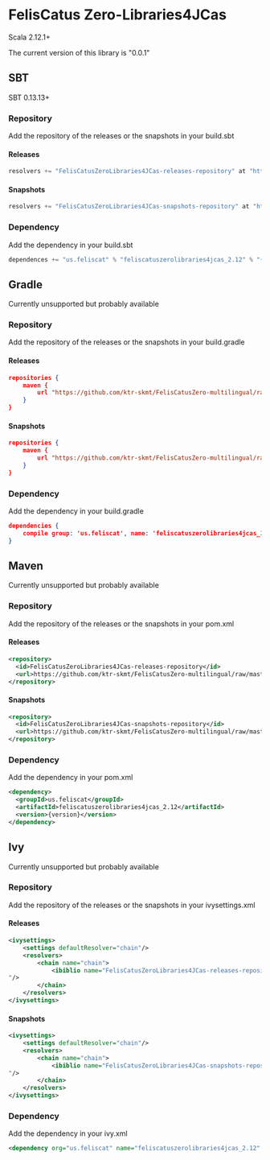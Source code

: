 # FelisCatus Zero-Libraries4JCas
Scala 2.12.1+

The current version of this library is "0.0.1"
## SBT
SBT 0.13.13+
### Repository
Add the repository of the releases or the snapshots in your build.sbt
#### Releases
```scala
resolvers += "FelisCatusZeroLibraries4JCas-releases-repository" at "https://github.com/ktr-skmt/FelisCatusZero-multilingual/raw/master/libraries4jcas/maven-repo/releases"
```
#### Snapshots
```scala
resolvers += "FelisCatusZeroLibraries4JCas-snapshots-repository" at "https://github.com/ktr-skmt/FelisCatusZero-multilingual/raw/master/libraries4jcas/maven-repo/snapshots"
```
### Dependency
Add the dependency in your build.sbt
```scala
dependences += "us.feliscat" % "feliscatuszerolibraries4jcas_2.12" % "{version}"
```
## Gradle
Currently unsupported but probably available
### Repository
Add the repository of the releases or the snapshots in your build.gradle
#### Releases
```json
repositories {
    maven {
        url "https://github.com/ktr-skmt/FelisCatusZero-multilingual/raw/master/libraries4jcas/maven-repo/releases"
    }
}
```

#### Snapshots
```json
repositories {
    maven {
        url "https://github.com/ktr-skmt/FelisCatusZero-multilingual/raw/master/libraries4jcas/maven-repo/snapshots"
    }
}
```

### Dependency
Add the dependency in your build.gradle
```json
dependencies {
    compile group: 'us.feliscat', name: 'feliscatuszerolibraries4jcas_2.12', version: '{version}'
}
```

## Maven
Currently unsupported but probably available
### Repository
Add the repository of the releases or the snapshots in your pom.xml
#### Releases
```xml
<repository>
  <id>FelisCatusZeroLibraries4JCas-releases-repository</id>
  <url>https://github.com/ktr-skmt/FelisCatusZero-multilingual/raw/master/libraries4jcas/maven-repo/releases</url>
</repository>
```
#### Snapshots
```xml
<repository>
  <id>FelisCatusZeroLibraries4JCas-snapshots-repository</id>
  <url>https://github.com/ktr-skmt/FelisCatusZero-multilingual/raw/master/libraries4jcas/maven-repo/snapshots</url>
</repository>
```

### Dependency
Add the dependency in your pom.xml
```xml
<dependency>
  <groupId>us.feliscat</groupId>
  <artifactId>feliscatuszerolibraries4jcas_2.12</artifactId>
  <version>{version}</version>
</dependency>
```

## Ivy
Currently unsupported but probably available
### Repository
Add the repository of the releases or the snapshots in your ivysettings.xml
#### Releases
```xml
<ivysettings>
    <settings defaultResolver="chain"/>
    <resolvers>
        <chain name="chain">
            <ibiblio name="FelisCatusZeroLibraries4JCas-releases-repository" m2compatible="true" root="https://github.com/ktr-skmt/FelisCatusZero-multilingual/raw/master/libraries4jcas/maven-repo/releases
"/>
        </chain>
    </resolvers>
</ivysettings>
```
#### Snapshots
```xml
<ivysettings>
    <settings defaultResolver="chain"/>
    <resolvers>
        <chain name="chain">
            <ibiblio name="FelisCatusZeroLibraries4JCas-snapshots-repository" m2compatible="true" root="https://github.com/ktr-skmt/FelisCatusZero-multilingual/raw/master/libraries4jcas/maven-repo/snapshots
"/>
        </chain>
    </resolvers>
</ivysettings>
```
### Dependency
Add the dependency in your ivy.xml
```xml
<dependency org="us.feliscat" name="feliscatuszerolibraries4jcas_2.12" rev="{version}"/>
```
